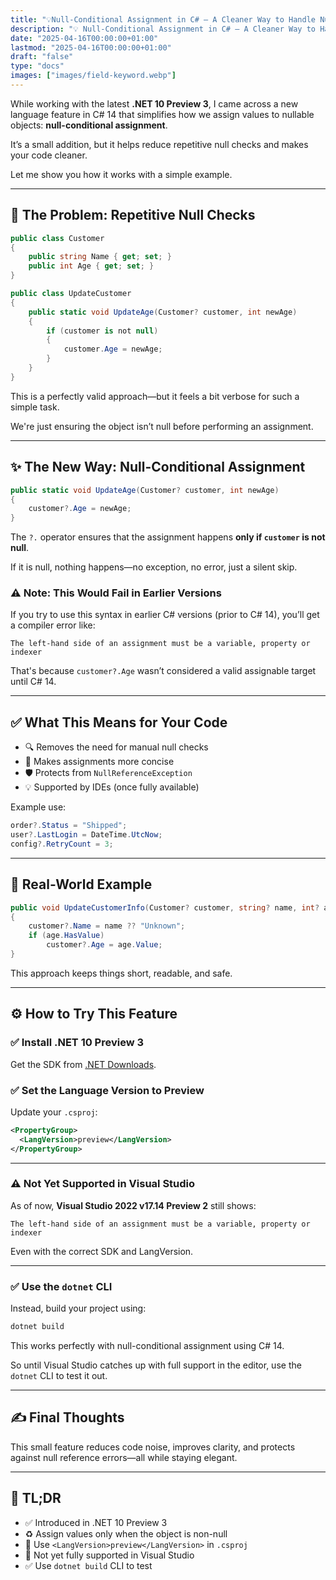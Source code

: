 ```yaml
---
title: "💡Null-Conditional Assignment in C# – A Cleaner Way to Handle Nulls in .NET 10"
description: "💡 Null-Conditional Assignment in C# – A Cleaner Way to Handle Nulls in .NET 10"
date: "2025-04-16T00:00:00+01:00"
lastmod: "2025-04-16T00:00:00+01:00"
draft: "false"
type: "docs"
images: ["images/field-keyword.webp"]
---
```


While working with the latest **.NET 10 Preview 3**, I came across a new language feature in C# 14 that simplifies how we assign values to nullable objects: **null-conditional assignment**.

It’s a small addition, but it helps reduce repetitive null checks and makes your code cleaner. 

Let me show you how it works with a simple example.

---

## 🌱 The Problem: Repetitive Null Checks

```csharp
public class Customer
{
    public string Name { get; set; }
    public int Age { get; set; }
}

public class UpdateCustomer
{
    public static void UpdateAge(Customer? customer, int newAge)
    {
        if (customer is not null)
        {
            customer.Age = newAge;
        }
    }
}
```

This is a perfectly valid approach—but it feels a bit verbose for such a simple task. 

We're just ensuring the object isn’t null before performing an assignment.

---

## ✨ The New Way: Null-Conditional Assignment

```csharp
public static void UpdateAge(Customer? customer, int newAge)
{
    customer?.Age = newAge;
}
```

The `?.` operator ensures that the assignment happens **only if `customer` is not null**. 

If it is null, nothing happens—no exception, no error, just a silent skip.

### ⚠️ Note: This Would Fail in Earlier Versions

If you try to use this syntax in earlier C# versions (prior to C# 14), you’ll get a compiler error like:

```
The left-hand side of an assignment must be a variable, property or indexer
```

That's because `customer?.Age` wasn’t considered a valid assignable target until C# 14.

---

## ✅ What This Means for Your Code

- 🔍 Removes the need for manual null checks  
- 🧼 Makes assignments more concise  
- 🛡️ Protects from `NullReferenceException`  
- 💡 Supported by IDEs (once fully available)

Example use:

```csharp
order?.Status = "Shipped";
user?.LastLogin = DateTime.UtcNow;
config?.RetryCount = 3;
```

---

## 🧪 Real-World Example

```csharp
public void UpdateCustomerInfo(Customer? customer, string? name, int? age)
{
    customer?.Name = name ?? "Unknown";
    if (age.HasValue)
        customer?.Age = age.Value;
}
```

This approach keeps things short, readable, and safe.

---

## ⚙️ How to Try This Feature

### ✅ Install .NET 10 Preview 3

Get the SDK from [.NET Downloads](https://dotnet.microsoft.com/en-us/download/dotnet/10.0).

### ✅ Set the Language Version to Preview

Update your `.csproj`:

```xml
<PropertyGroup>
  <LangVersion>preview</LangVersion>
</PropertyGroup>
```

---

### ⚠️ Not Yet Supported in Visual Studio

As of now, **Visual Studio 2022 v17.14 Preview 2** still shows:

```
The left-hand side of an assignment must be a variable, property or indexer
```

Even with the correct SDK and LangVersion.

---

### ✅ Use the `dotnet` CLI

Instead, build your project using:

```bash
dotnet build
```

This works perfectly with null-conditional assignment using C# 14.

So until Visual Studio catches up with full support in the editor, use the `dotnet` CLI to test it out.

---

## ✍️ Final Thoughts

This small feature reduces code noise, improves clarity, and protects against null reference errors—all while staying elegant.

---

## 📌 TL;DR

- ✅ Introduced in .NET 10 Preview 3  
- ♻️ Assign values only when the object is non-null  
- 🧪 Use `<LangVersion>preview</LangVersion>` in `.csproj`  
- 🧱 Not yet fully supported in Visual Studio  
- ✅ Use `dotnet build` CLI to test